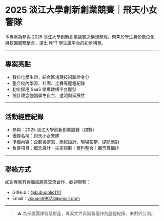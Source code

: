 # 2025 淡江大學創新創業競賽｜飛天小女警隊

本專案為參與 2025 淡江大學創新創業競賽之構想整理，聚焦於學生身份數位化與校園服務整合，提出 NFT 學生證平台的初步構想。

---

## 專案亮點

- 數位化學生證，結合區塊鏈技術驗證身分
- 整合校內學習、社團、比賽等歷程紀錄
- 初步採用 SaaS 架構建構平台雛型
- 設計理念強調學生自主、透明與延展性

---

## 活動經歷紀錄

- 參與：2025 淡江大學創新創業競賽（初賽）
- 團隊名稱：飛天小女警隊
- 準備內容：企劃書撰寫、簡報設計、現場答辯、提問應對
- 負責項目：概念設計｜技術規劃｜資料整合｜展示頁編排

---

## 聯絡方式

如對專案有興趣或願意交流合作，歡迎聯繫：

- GitHub：[@bubucolic1111](https://github.com/bubucolic1111)
- Email：yixuam99073@gmail.com

---

> ⚠️ 為保護團隊智慧財產，專案文件與簡報僅作為歷程紀錄，未對外公開。
